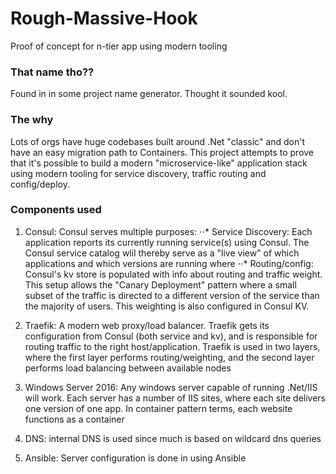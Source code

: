 # Rough-Massive-Hook
Proof of concept for n-tier app using modern tooling

### That name tho??
Found in in some project name generator. Thought it sounded kool.

### The why
Lots of orgs have huge codebases built around .Net "classic" and don't have an easy migration path to Containers. This project attempts to prove that it's possible to build a modern "microservice-like" application stack using modern tooling for service discovery, traffic routing and config/deploy.

### Components used
1. Consul: Consul serves multiple purposes:
⋅⋅* Service Discovery: Each application reports its currently running service(s) using Consul. The Consul service catalog wlil thereby serve as a "live view" of which applications and which versions are running where
⋅⋅* Routing/config: Consul's kv store is populated with info about routing and traffic weight. This setup allows the "Canary Deployment" pattern where a small subset of the traffic is directed to a different version of the service than the majority of users. This weighting is also configured in Consul KV.

2. Traefik: A modern web proxy/load balancer. Traefik gets its configuration from Consul (both service and kv), and is responsible for routing traffic to the right host/application. Traefik is used in two layers, where the first layer performs routing/weighting, and the second layer performs load balancing between available nodes

3. Windows Server 2016: Any windows server capable of running .Net/IIS will work. Each server has a number of IIS sites, where each site delivers one version of one app. In container pattern terms, each website functions as a container

4. DNS: internal DNS is used since much is based on wildcard dns queries

5. Ansible: Server configuration is done in using Ansible
